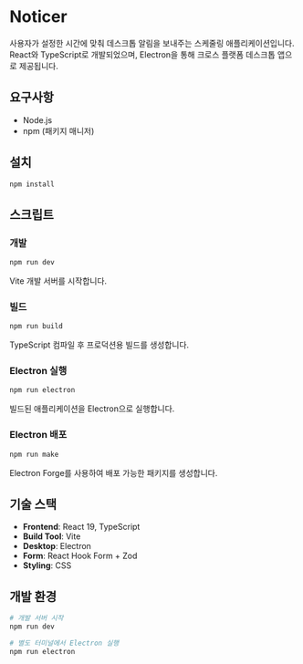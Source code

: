 # Noticer

사용자가 설정한 시간에 맞춰 데스크톱 알림을 보내주는 스케줄링 애플리케이션입니다. React와 TypeScript로 개발되었으며, Electron을 통해 크로스 플랫폼 데스크톱 앱으로 제공됩니다.

## 요구사항

- Node.js
- npm (패키지 매니저)

## 설치

```bash
npm install
```

## 스크립트

### 개발

```bash
npm run dev
```
Vite 개발 서버를 시작합니다.

### 빌드

```bash
npm run build
```
TypeScript 컴파일 후 프로덕션용 빌드를 생성합니다.

### Electron 실행

```bash
npm run electron
```
빌드된 애플리케이션을 Electron으로 실행합니다.

### Electron 배포

```bash
npm run make
```
Electron Forge를 사용하여 배포 가능한 패키지를 생성합니다.

## 기술 스택

- **Frontend**: React 19, TypeScript
- **Build Tool**: Vite
- **Desktop**: Electron
- **Form**: React Hook Form + Zod
- **Styling**: CSS

## 개발 환경

```bash
# 개발 서버 시작
npm run dev

# 별도 터미널에서 Electron 실행
npm run electron
```
